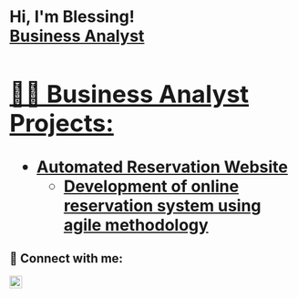 <h1>Hi, I'm Blessing! <br/><a href="https://github.com/Blessing1-bit">Business Analyst</a> <a href="https://www.linkedin.com/in/obidikeblessing/">
<h2>👨‍💻 Business Analyst Projects:</h2>

- <b>Automated Reservation Website</b>
  - [Development of online reservation system using agile methodology](https://github.com/joshmadakor1/Algorithms-Practice)

<h2> 🤳 Connect with me:</h2>


[<img align="left" alt="obidikeblessing | LinkedIn" width="22px" src="https://cdn.jsdelivr.net/npm/simple-icons@v3/icons/linkedin.svg" />][linkedin]



[linkedin]: https://linkedin.com/in/obidikeblessing

<!--
**joshmadakor1/joshmadakor1** is a ✨ _special_ ✨ repository because its `README.md` (this file) appears on your GitHub profile.

Here are some ideas to get you started:

- 🔭 I’m currently working on ...
- 🌱 I’m currently learning ...
- 👯 I’m looking to collaborate on ...
- 🤔 I’m looking for help with ...
- 💬 Ask me about ...
- 📫 How to reach me: ...
- 😄 Pronouns: ...
- ⚡ Fun fact: ...
-->

